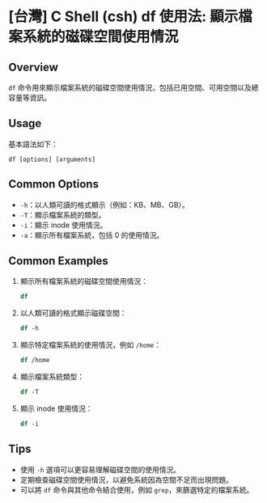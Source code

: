 # [台灣] C Shell (csh) df 使用法: 顯示檔案系統的磁碟空間使用情況

## Overview
`df` 命令用來顯示檔案系統的磁碟空間使用情況，包括已用空間、可用空間以及總容量等資訊。

## Usage
基本語法如下：
```
df [options] [arguments]
```

## Common Options
- `-h`：以人類可讀的格式顯示（例如：KB、MB、GB）。
- `-T`：顯示檔案系統的類型。
- `-i`：顯示 inode 使用情況。
- `-a`：顯示所有檔案系統，包括 0 的使用情況。

## Common Examples
1. 顯示所有檔案系統的磁碟空間使用情況：
   ```csh
   df
   ```

2. 以人類可讀的格式顯示磁碟空間：
   ```csh
   df -h
   ```

3. 顯示特定檔案系統的使用情況，例如 `/home`：
   ```csh
   df /home
   ```

4. 顯示檔案系統類型：
   ```csh
   df -T
   ```

5. 顯示 inode 使用情況：
   ```csh
   df -i
   ```

## Tips
- 使用 `-h` 選項可以更容易理解磁碟空間的使用情況。
- 定期檢查磁碟空間使用情況，以避免系統因為空間不足而出現問題。
- 可以將 `df` 命令與其他命令結合使用，例如 `grep`，來篩選特定的檔案系統。